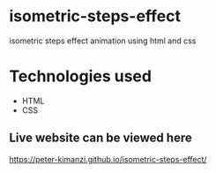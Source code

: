 # isometric-steps-effect
isometric steps effect animation using html and css

# Technologies used

* HTML
* CSS

## Live website can be viewed here

https://peter-kimanzi.github.io/isometric-steps-effect/
